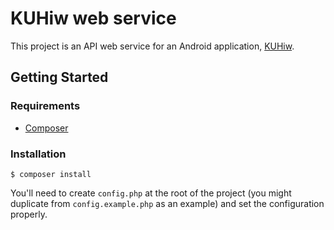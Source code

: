 # KUHiw web service  

This project is an API web service for an Android application, [KUHiw](https://github.com/lukyth/kuhiw).

## Getting Started

### Requirements
- [Composer](https://getcomposer.org/doc/00-intro.md#installation-linux-unix-osx)

### Installation
```
$ composer install
```
You'll need to create `config.php` at the root of the project (you might duplicate from `config.example.php` as an example) and set the configuration properly.
